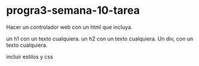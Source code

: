 # progra3-semana-10-tarea

Hacer un controlador web con un html que incluya.

un h1 con un texto cualquiera.
un h2 con un texto cualquiera.
Un div, con un texto cualquiera.

incluir estilos y css
